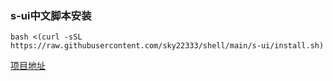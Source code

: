 ### s-ui中文脚本安装
```
bash <(curl -sSL https://raw.githubusercontent.com/sky22333/shell/main/s-ui/install.sh)
```


[项目地址](https://github.com/alireza0/s-ui)
